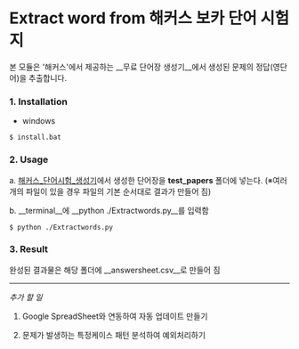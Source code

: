 # Extract word from 해커스 보카 단어 시험지

본 모듈은 '해커스'에서 제공하는 __무료 단어장 생성기__에서 생성된 문제의 정답(영단어)을 추출합니다.



### 1. Installation

+ windows

```
$ install.bat
```



### 2. Usage

a. [해커스_단어시험\_생성기](https://www.hackers.co.kr/?c=s_toeic/toeic_info/new_voca_toeic_testpaper#;)에서 생성한 단어장을 __test_papers__ 폴더에 넣는다. (※여러개의 파일이 있을 경우 파일의 기본 순서대로 결과가 만들어 짐)

b. __terminal__에 __python ./Extractwords.py__를 입력함

```
$ python ./Extractwords.py
```



### 3. Result

완성된 결과물은 해당 폴더에 __answersheet.csv__로 만들어 짐







----

_추가 할 일_

1. Google SpreadSheet와 연동하여 자동 업데이트 만들기

2. 문제가 발생하는 특정케이스 패턴 분석하여 예외처리하기

   

